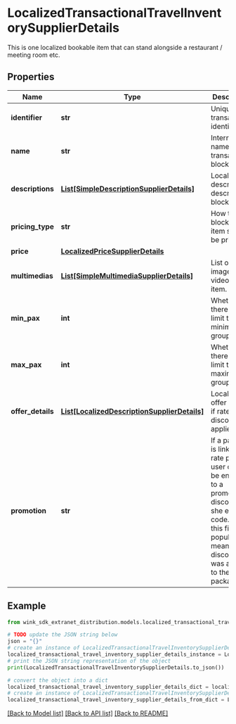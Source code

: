 # LocalizedTransactionalTravelInventorySupplierDetails

This is one localized bookable item that can stand alongside a restaurant / meeting room etc.

## Properties

Name | Type | Description | Notes
------------ | ------------- | ------------- | -------------
**identifier** | **str** | Unique transactional identifier | 
**name** | **str** | Internal name of transactional blocking. | 
**descriptions** | [**List[SimpleDescriptionSupplierDetails]**](SimpleDescriptionSupplierDetails.md) | Localized descriptions describing blocking. | 
**pricing_type** | **str** | How this blocking item should be priced. | 
**price** | [**LocalizedPriceSupplierDetails**](LocalizedPriceSupplierDetails.md) |  | 
**multimedias** | [**List[SimpleMultimediaSupplierDetails]**](SimpleMultimediaSupplierDetails.md) | List of images / videos of item. | [optional] 
**min_pax** | **int** | Whether there is a limit to minimum group size. | [optional] 
**max_pax** | **int** | Whether there is a limit to maximum group size. | [optional] 
**offer_details** | [**List[LocalizedDescriptionSupplierDetails]**](LocalizedDescriptionSupplierDetails.md) | Localized offer details if rate plan discount applies. | [optional] 
**promotion** | **str** | If a package is linked to a rate plan the user could be entitled to a promotional discount if she enters a code. When this field is populated, it means the discount was applied to the package. | [optional] 

## Example

```python
from wink_sdk_extranet_distribution.models.localized_transactional_travel_inventory_supplier_details import LocalizedTransactionalTravelInventorySupplierDetails

# TODO update the JSON string below
json = "{}"
# create an instance of LocalizedTransactionalTravelInventorySupplierDetails from a JSON string
localized_transactional_travel_inventory_supplier_details_instance = LocalizedTransactionalTravelInventorySupplierDetails.from_json(json)
# print the JSON string representation of the object
print(LocalizedTransactionalTravelInventorySupplierDetails.to_json())

# convert the object into a dict
localized_transactional_travel_inventory_supplier_details_dict = localized_transactional_travel_inventory_supplier_details_instance.to_dict()
# create an instance of LocalizedTransactionalTravelInventorySupplierDetails from a dict
localized_transactional_travel_inventory_supplier_details_from_dict = LocalizedTransactionalTravelInventorySupplierDetails.from_dict(localized_transactional_travel_inventory_supplier_details_dict)
```
[[Back to Model list]](../README.md#documentation-for-models) [[Back to API list]](../README.md#documentation-for-api-endpoints) [[Back to README]](../README.md)


